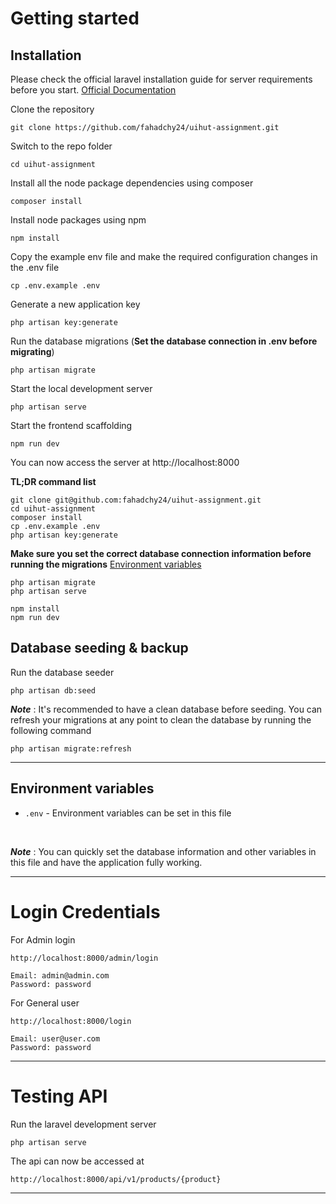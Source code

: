 

# Getting started

## Installation

Please check the official laravel installation guide for server requirements before you start. [Official Documentation](https://laravel.com/docs/9.x/installation)

Clone the repository

    git clone https://github.com/fahadchy24/uihut-assignment.git

Switch to the repo folder

    cd uihut-assignment

Install all the node package dependencies using composer

    composer install

Install node packages using npm

    npm install

Copy the example env file and make the required configuration changes in the .env file

    cp .env.example .env

Generate a new application key

    php artisan key:generate


Run the database migrations (**Set the database connection in .env before migrating**)

    php artisan migrate

Start the local development server

    php artisan serve

Start the frontend scaffolding 

    npm run dev

You can now access the server at http://localhost:8000

**TL;DR command list**

    git clone git@github.com:fahadchy24/uihut-assignment.git
    cd uihut-assignment
    composer install
    cp .env.example .env
    php artisan key:generate
    
**Make sure you set the correct database connection information before running the migrations** [Environment variables](#environment-variables)

    php artisan migrate
    php artisan serve

    npm install
    npm run dev

## Database seeding & backup


Run the database seeder

    php artisan db:seed

***Note*** : It's recommended to have a clean database before seeding. You can refresh your migrations at any point to clean the database by running the following command

    php artisan migrate:refresh 

    
----------


## Environment variables

- `.env` - Environment variables can be set in this file



<br>

***Note*** : You can quickly set the database information and other variables in this file and have the application fully working.

----------

# Login Credentials

For Admin login

    http://localhost:8000/admin/login

    Email: admin@admin.com
    Password: password

For General user

    http://localhost:8000/login

    Email: user@user.com
    Password: password

----------

# Testing API

Run the laravel development server

    php artisan serve

The api can now be accessed at

    http://localhost:8000/api/v1/products/{product}

----------
